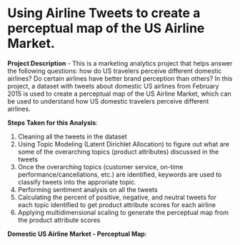 # Using Airline Tweets to create a perceptual map of the US Airline Market. 

**Project Description** - This is a marketing analytics project that helps answer the following questions: how do US travelers perceive different domestic airlines? Do certain airlines have better brand perception than others? In this project, a dataset with tweets about domestic US airlines from February 2015 is used to create a perceptual map of the US Airline Market, which can be used to understand how US domestic travelers perceive different airlines. 

**Steps Taken for this Analysis**: 

1. Cleaning all the tweets in the dataset
2. Using Topic Modeling (Latent Dirichlet Allocation) to figure out what are some of the overarching topics (product attributes) discussed in the tweets
3. Once the overarching topics (customer service, on-time performance/cancellations, etc.) are identified, keywords are used to classify tweets into the approriate topic. 
4. Performing sentiment analysis on all the tweets
5. Calculating the percent of positive, negative, and neutral tweets for each topic identified to get product attribute scores for each airline
6. Applying multidimensional scaling to generate the perceptual map from the product attribute scores

**Domestic US Airline Market - Perceptual Map**: 

